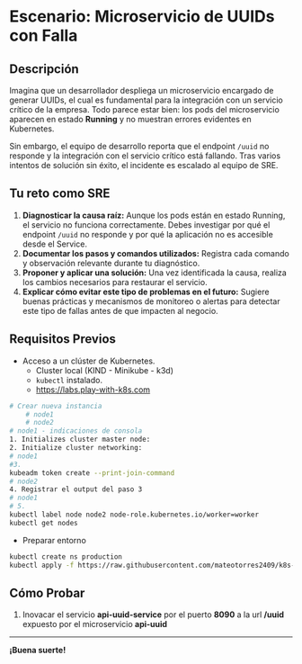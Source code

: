# Escenario: Microservicio de UUIDs con Falla

## Descripción

Imagina que un desarrollador despliega un microservicio encargado de generar UUIDs, el cual es fundamental para la integración con un servicio crítico de la empresa. Todo parece estar bien: los pods del microservicio aparecen en estado **Running** y no muestran errores evidentes en Kubernetes.

Sin embargo, el equipo de desarrollo reporta que el endpoint `/uuid` no responde y la integración con el servicio crítico está fallando. Tras varios intentos de solución sin éxito, el incidente es escalado al equipo de SRE.

## Tu reto como SRE

1. **Diagnosticar la causa raíz:** Aunque los pods están en estado Running, el servicio no funciona correctamente. Debes investigar por qué el endpoint `/uuid` no responde y por qué la aplicación no es accesible desde el Service.
2. **Documentar los pasos y comandos utilizados:** Registra cada comando y observación relevante durante tu diagnóstico.
3. **Proponer y aplicar una solución:** Una vez identificada la causa, realiza los cambios necesarios para restaurar el servicio.
4. **Explicar cómo evitar este tipo de problemas en el futuro:** Sugiere buenas prácticas y mecanismos de monitoreo o alertas para detectar este tipo de fallas antes de que impacten al negocio.


## Requisitos Previos

- Acceso a un clúster de Kubernetes.
    - Cluster local (KIND - Minikube - k3d)
    - `kubectl` instalado.
    - https://labs.play-with-k8s.com
```sh
# Crear nueva instancia
    # node1
    # node2
# node1 - indicaciones de consola
1. Initializes cluster master node:
2. Initialize cluster networking:
# node1
#3. 
kubeadm token create --print-join-command
# node2
4. Registrar el output del paso 3
# node1
# 5.
kubectl label node node2 node-role.kubernetes.io/worker=worker
kubectl get nodes 
```
- Preparar entorno
```sh
kubectl create ns production
kubectl apply -f https://raw.githubusercontent.com/mateotorres2409/k8s-sre-challenges/refs/heads/main/02_medio/reto_01/recursos/manifest.yaml -n production
```

## Cómo Probar
1. Inovacar el servicio **api-uuid-service** por el puerto **8090** a la url **/uuid** expuesto por el microservicio **api-uuid**

---

**¡Buena suerte!**